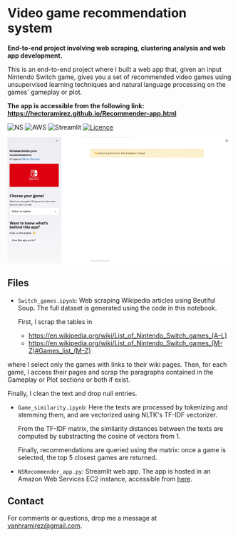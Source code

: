 # Video game recommendation system

__End-to-end project involving web scraping, clustering analysis and web app development.__  

This is an end-to-end project where I built a web app that, given an input Nintendo Switch game, gives you a set of recommended video games using unsupervised learning techniques and natural language processing on the games' gameplay or plot.

__The app is accessible from the following link: https://hectoramirez.github.io/Recommender-app.html__


![NS](https://img.shields.io/badge/-Nintendo_Switch-red)
![AWS](https://img.shields.io/badge/EC2-AWS-important)
![Streamlit](https://img.shields.io/badge/-Streamlit-ff69b4)
[![Licence](https://img.shields.io/badge/Licence-MIT-red)](https://opensource.org/licenses/MIT)


![](images/demo.gif)


## Files

* `Switch_games.ipynb`: Web scraping Wikipedia articles using Beutiful Soup. The full dataset is generated using the code in this notebook.

    First, I scrap the tables in
    * https://en.wikipedia.org/wiki/List_of_Nintendo_Switch_games_(A–L)
    * https://en.wikipedia.org/wiki/List_of_Nintendo_Switch_games_(M–Z)#Games_list_(M–Z)

 where I select only the games with links to their wiki pages. Then, for each game, I access their pages and scrap the paragraphs contained in the Gameplay or Plot sections or both if exist.
 
 Finally, I clean the text and drop null entries.


* `Game_similarity.ipynb`: Here the texts are processed by tokenizing and stemming them, and are vectorized using NLTK's TF-IDF vectorizer.

    From the TF-IDF matrix, the similarity distances between the texts are computed by substracting the cosine of vectors from 1.
    
    Finally, recommendations are queried using the matrix: once a game is selected, the top 5 closest games are returned.


* `NSRecommender_app.py`: Streamlit web app. The app is hosted in an Amazon Web Services EC2 instance, accessible from [here](https://hectoramirez.github.io/Recommender-app.html).

## Contact

For comments or questions, drop me a message at vanhramirez@gmail.com.